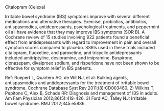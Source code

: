 Citalopram (Celexa)

Irritable bowel syndrome (IBS) symptoms improve with several different medications and alternative therapies. Exercise, probiotics, antibiotics, antispasmodics, antidepressants, psychological treatments, and peppermint oil all have evidence that they may improve IBS symptoms (SOR B). A Cochrane review of 15 studies involving 922 patients found a beneficial effect from antidepressants with regard to improvement in pain and overall symptom scores compared to placebo. SSRIs used in these trials included citalopram, fluoxetine, and paroxetine, and tricyclic antidepressants included amitriptyline, desipramine, and imipramine. Buspirone, clonazepam, divalproex sodium, and risperidone have not been shown to be effective for symptom relief in IBS patients.

Ref:  Ruepert L, Quartero AO, de Wit NJ, et al: Bulking agents, antispasmodics and antidepressants for the treatment of irritable bowel syndrome. Cochrane Database Syst Rev 2011;(8):CD003460. 2) Wilkins T, Pepitone C, Alex B, Schade RR: Diagnosis and management of IBS in adults. Am Fam Physician 2012;86(5):419-426. 3) Ford AC, Talley NJ: Irritable bowel syndrome. BMJ 2012;345:e5836.